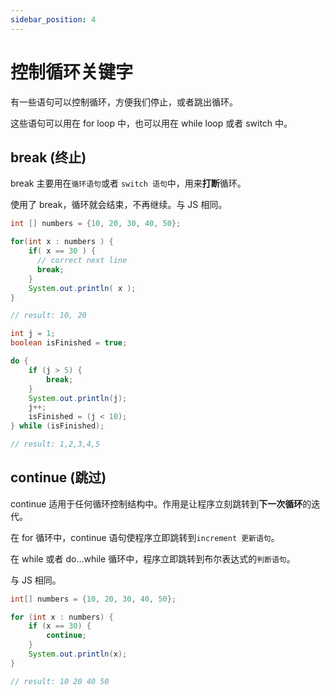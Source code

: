 ```yaml
---
sidebar_position: 4
---
```


# 控制循环关键字

有一些语句可以控制循环，方便我们停止，或者跳出循环。

这些语句可以用在 for loop 中，也可以用在 while loop 或者 switch 中。

## break (终止)

break 主要用在`循环语句`或者 `switch 语句`中，用来**打断**循环。

使用了 break，循环就会结束，不再继续。与 JS 相同。

```Java title="Break"
int [] numbers = {10, 20, 30, 40, 50};

for(int x : numbers ) {
    if( x == 30 ) {
      // correct next line
      break;
    }
    System.out.println( x );
}

// result: 10, 20
```

```Java title="Break"
int j = 1;
boolean isFinished = true;

do {
    if (j > 5) {
        break;
    }
    System.out.println(j);
    j++;
    isFinished = (j < 10);
} while (isFinished);

// result: 1,2,3,4,5
```

## continue (跳过)

continue 适用于任何循环控制结构中。作用是让程序立刻跳转到**下一次循环**的迭代。

在 for 循环中，continue 语句使程序立即跳转到`increment 更新语句`。

在 while 或者 do…while 循环中，程序立即跳转到布尔表达式的`判断语句`。

与 JS 相同。

```Java
int[] numbers = {10, 20, 30, 40, 50};

for (int x : numbers) {
    if (x == 30) {
        continue;
    }
    System.out.println(x);
}

// result: 10 20 40 50
```
